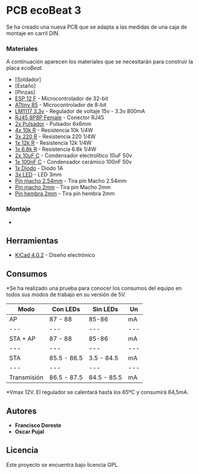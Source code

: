 # PCB ecoBeat 3

Se ha creado una nueva PCB que se adapta a las medidas de una caja de montaje en carril DIN.


### Materiales

A continuación aparecen los materiales que se necesitarán para construir la placa *ecoBeat*.

* [Soldador] 
* [Estaño]
* [Pinzas]
* [ESP 12 F](https://www.elecrow.com/download/ESP-12F.pdf) - Microcontrolador de 32-bit 
* [ATtiny 85](http://www.farnell.com/datasheets/1698186.pdf) - Microcontrolador de 8-bit
* [LM1117 3.3v](http://www.ti.com/lit/ds/symlink/lm1117.pdf) - Regulador de voltaje 15v - 3.3v 800mA
* [RJ45 8P8P Female](https://es.rs-online.com/web/p/conectores-rj45/2578814/) - Conector RJ45
* [2x Pulsador](https://www.adafruit.com/product/367) - Pulsador 6x6mm
* [4x 10k R](https://es.rs-online.com/web/p/resistencias-fijas-de-orificio-pasante/7077745/) - Resistencia 10k 1/4W
* [3x 220 R](https://es.rs-online.com/web/p/resistencias-fijas-de-orificio-pasante/7077612/) - Resistencia 220 1/4W
* [1x 12k R](https://es.rs-online.com/web/p/resistencias-fijas-de-orificio-pasante/7077735/) - Resistencia 12k 1/4W
* [1x 6.8k R](https://es.rs-online.com/web/p/resistencias-fijas-de-orificio-pasante/7077735/) - Resistencia 6.8k 1/4W
* [2x 10uF C](https://es.rs-online.com/web/p/condensadores-de-aluminio/0117035/) - Condensador electrolítico 10uF 50v
* [1x 100nF C](https://es.rs-online.com/web/p/condensadores-ceramicos-multicapa/5373707/) - Condensador cerámico 100nF 50v
* [1x Diodo](https://es.rs-online.com/web/p/products/7965985/?tpr=1) - Diodo 1A
* [3x LED](https://es.rs-online.com/web/p/led-visibles/2285944/) - LED 3mm
* [Pin macho 2.54mm](https://es.rs-online.com/web/p/conectores-macho-para-pcb/5473166/) - Tira pin Macho 2.54mm
* [Pin macho 2mm](https://es.rs-online.com/web/p/conectores-macho-para-pcb/6813293/) - Tira pin Macho 2mm
* [Pin hembra 2mm](https://es.rs-online.com/web/p/conectores-hembra-para-pcb/6058774/) - Tira pin hembra 2mm


### Montaje

*


## Herramientas

* [KiCad 4.0.2](http://kicad-pcb.org/) - Diseño electrónico

## Consumos

*Se ha realizado una prueba para conocer los consumos del equipo en todos sus modos de trabajo en su versión de 5V.

Modo | Con LEDs | Sin LEDs | Un
--- | --- | --- | ---
AP | 87 - 88 | 85-86 | mA 
--- | --- | --- | ---
STA + AP | 87 - 88 | 85-86 | mA
--- | --- | --- | ---
STA |85.5 - 86.5 | 3.5 - 84.5 | mA
--- | --- | --- | ---
Transmisión | 86.5 - 87.5 | 84.5 - 85.5 | mA


*Vmax 12V. El regulador se calentará hasta los 65ºC y consumirá 84,5mA.


## Autores

* **Francisco Doreste** 
* **Oscar Pujal** 


## Licencia

Este proyecto se encuentra bajo licencia GPL.




